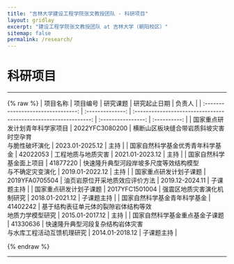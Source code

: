 ```yaml
---
title: "吉林大学建设工程学院张文教授团队 - 科研项目"
layout: gridlay
excerpt: "建设工程学院张文教授团队 at 吉林大学（朝阳校区）"
sitemap: false
permalink: /research/
---
```


# 科研项目
---
{% raw %}
|             项目名称             |    项目编号    |                            研究课题                            |   研究起止日期   |   负责人   |
|  :--------------------------------:  |  :--------------:  |  :--------------------------------------------------------------:  |  :----------------:  |  :----------:  |
|  国家重点研发计划青年科学家项目  | 2022YFC3080200 |    横断山区板块缝合带岩质斜坡灾害时空孕育<br>与脆性破坏演化    |  2023.01-2025.12 |    主持    |
| 国家自然科学基金优秀青年科学基金 |    42022053    |                       工程地质与地质灾害                       |  2021.01-2023.12 |    主持    |
|      国家自然科学基金面上项目    |    41877220    |   快速隆升典型河段岸坡多尺度等效结构模型<br>与不确定灾变演化   |  2019.01-2022.12 |    主持    |
|      国家重点研发计划子课题      | 2019YFA0705504 |                 油页岩原位开采地质效应评价方法                 |  2019.12-2024.11 | 子课题主持 |
|      国家重点研发计划子课题      | 2017YFC1501004 |                   强震区地质灾害演化机制研究                   |  2018.01-2021.12 | 子课题主持 |
|   国家自然科学基金青年科学基金   |    41402242    |    基于结构表征单元体的裂隙岩体结构等效<br>地质力学模型研究    |  2015.01-2017.12 |    主持    |
|  国家自然科学基金重点基金子课题  |    41330636    | 快速隆升典型河段复杂结构岩体灾害<br>与水库工程活动互馈机理研究 |  2014.01-2018.12 | 子课题主持 |

{% endraw %}

---


